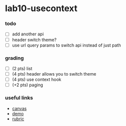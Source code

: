 # lab10-usecontext
### todo
 - [ ] add another api
 - [ ] header switch theme?
 - [ ] use url query params to switch api instead of just path

### grading
 - [ ] (2 pts) list
 - [ ] (4 pts) header allows you to switch theme
 - [ ] (4 pts) use context hook
 - [ ] (+2 pts) paging 

### useful links
 - [canvas](https://canvas.instructure.com/courses/3106948/assignments/24127586?module_item_id=51522049)
 - [demo](https://github.com/alchemycodelab/alchemy-fsjs-june-2021/tree/main/07_redux/01_context/demo)
 - [rubric](https://github.com/alchemycodelab/alchemy-fsjs-june-2021/blob/main/07_redux/01_context/themeable-list.md)
